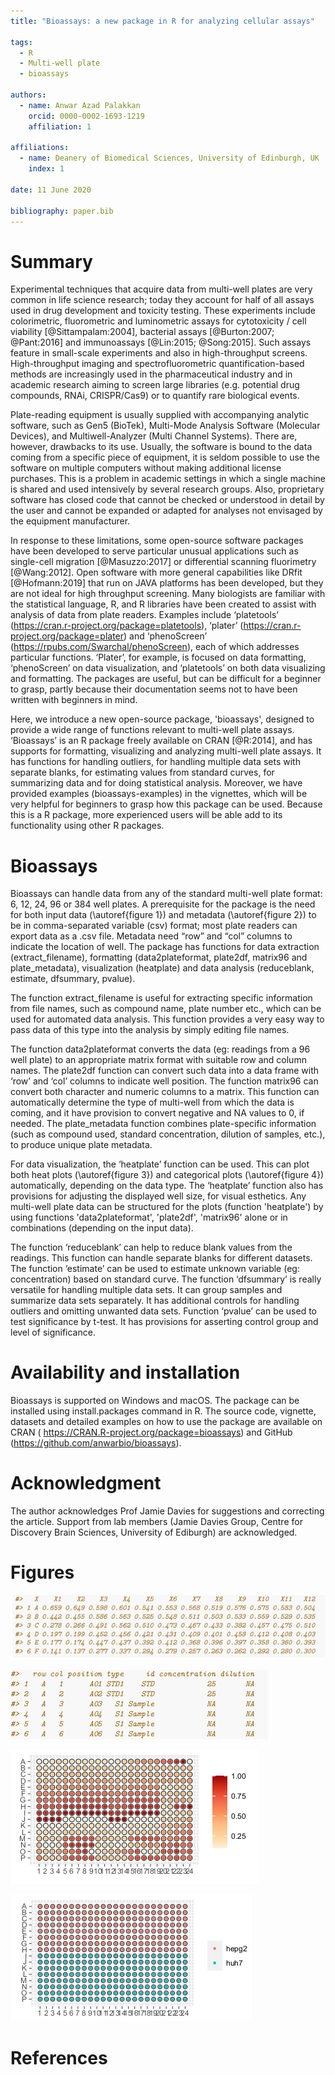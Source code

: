 ```yaml
---
title: "Bioassays: a new package in R for analyzing cellular assays"

tags:
  - R
  - Multi-well plate
  - bioassays

authors:
  - name: Anwar Azad Palakkan
    orcid: 0000-0002-1693-1219
    affiliation: 1

affiliations:
  - name: Deanery of Biomedical Sciences, University of Edinburgh, UK
    index: 1

date: 11 June 2020

bibliography: paper.bib
---
```


# Summary

  Experimental techniques that acquire data from multi-well plates are very common in life science research; today they account for half of all assays used in drug development and toxicity testing. These experiments include colorimetric, fluorometric and luminometric assays for cytotoxicity / cell viability [@Sittampalam:2004], bacterial assays [@Burton:2007; @Pant:2016] and immunoassays [@Lin:2015; @Song:2015]. Such assays feature in small-scale experiments and also in high-throughput screens. High-throughput imaging and spectrofluorometric quantification-based methods are increasingly used in the pharmaceutical industry and in academic research aiming to screen large libraries (e.g. potential drug compounds, RNAi, CRISPR/Cas9) or to quantify rare biological events.

Plate-reading equipment is usually supplied with accompanying analytic software, such as  Gen5 (BioTek), Multi-Mode Analysis Software (Molecular Devices), and Multiwell-Analyzer (Multi Channel Systems). There are, however, drawbacks to its use. Usually, the software is bound to the data coming from a specific piece of equipment, it is seldom possible to use the software on multiple computers without making additional license purchases. This is a problem in academic settings in which a single machine is shared and used intensively by several research groups. Also, proprietary software has closed code that cannot be checked or understood in detail by the  user and cannot be expanded or adapted for analyses not envisaged by the equipment manufacturer.

In response to these limitations, some open-source software packages have been developed to serve particular unusual applications such as single-cell migration [@Masuzzo:2017] or differential scanning fluorimetry [@Wang:2012]. Open software with more general capabilities like DRfit [@Hofmann:2019] that run on JAVA platforms has been developed, but they are not ideal for high throughput screening. Many biologists are familiar with the statistical language, R, and R libraries have been created to assist with analysis of data from plate readers. Examples include ‘platetools’ (https://cran.r-project.org/package=platetools), ‘plater’ (https://cran.r-project.org/package=plater) and ‘phenoScreen’ (https://rpubs.com/Swarchal/phenoScreen), each of which addresses particular functions. ‘Plater’, for example, is focused on data formatting, ‘phenoScreen’ on data visualization, and ‘platetools’ on both data visualizing and formatting. The packages are useful, but can be difficult for a beginner to grasp, partly because their documentation seems not to have been written with beginners in mind.

Here, we introduce a new open-source package, 'bioassays', designed to provide a wide range of functions relevant to multi-well plate assays. ‘Bioassays’ is an R package freely available on CRAN [@R:2014], and has supports for formatting, visualizing and analyzing multi-well plate assays. It has functions for handling outliers, for handling multiple data sets with separate blanks, for estimating values from standard curves, for summarizing data and for doing statistical analysis. Moreover, we have provided examples (bioassays-examples) in the vignettes, which will be very helpful for beginners to grasp how this package can be used. Because this is a R package, more experienced users will be able add to its functionality using other R packages.


# Bioassays
Bioassays can handle data from any of the standard multi-well plate format: 6, 12, 24, 96 or 384 well plates. A prerequisite for the package is the need for both input data (\autoref{figure 1}) and metadata (\autoref{figure 2}) to be in comma-separated variable (csv) format; most plate readers can export data as a .csv file. Metadata need  “row” and “col” columns to indicate the location of well.  The package has functions for data extraction (extract_filename), formatting (data2plateformat, plate2df, matrix96 and plate_metadata), visualization (heatplate) and data analysis (reduceblank, estimate, dfsummary, pvalue).

The function extract_filename is useful for extracting specific information from file names, such as compound name, plate number etc., which can be used for automated data analysis. This function provides a very easy way to pass data of this type into the analysis by simply editing file names.

The function data2plateformat converts the data (eg: readings from a 96 well plate) to an appropriate matrix format with suitable row and column names. The plate2df function can convert such data into a data frame with ‘row’ and ‘col’ columns to indicate well position. The function matrix96 can convert both character and numeric columns to a matrix. This function can automatically determine the type of multi-well from which the data is coming, and it have provision to convert negative and NA values to 0, if needed. The plate_metadata function combines plate-specific information (such as compound used, standard concentration, dilution of samples, etc.), to produce unique plate metadata.

For data visualization, the ‘heatplate’ function can be used. This can plot both heat plots (\autoref{figure 3}) and categorical plots (\autoref{figure 4}) automatically, depending on the data type.  The ‘heatplate’ function also has provisions for adjusting the displayed well size, for visual esthetics. Any multi-well plate data can be structured for the plots (function 'heatplate') by using functions 'data2plateformat', 'plate2df', 'matrix96' alone or in combinations (depending on the input data).

The function ‘reduceblank’ can help to reduce blank values from the readings. This function can handle separate blanks for different datasets. The function ‘estimate’ can be used to estimate unknown variable (eg: concentration) based on standard curve. The function ‘dfsummary’ is really versatile for handling multiple data sets. It can group samples and summarize data sets separately. It has additional controls for handling outliers and omitting unwanted data sets. Function ‘pvalue’ can be used to test significance by t-test. It has provisions for asserting control group and level of significance.

# Availability and installation

Bioassays is supported on Windows and macOS. The package can be installed using install.packages command in R. The source code, vignette, datasets and detailed examples on how to use the package are available on CRAN ( https://CRAN.R-project.org/package=bioassays) and GitHub (https://github.com/anwarbio/bioassays).

# Acknowledgment
The author acknowledges Prof Jamie Davies for suggestions and correcting the article. Support from lab members (Jamie Davies Group, Centre for Discovery Brain Sciences, University of Ediburgh) are acknowledged.

# Figures
![Input data format from a 96 well plate reading.\label{figure 1}](figure1.png)

![Metafile data format.\label{figure 2}](figure2.png)

![Heat map of 384 well (normalized values).\label{figure 3}](figure3.png)

![Categorical plot of 384 well plate.\label{figure 4}](figure4.png)

# References
